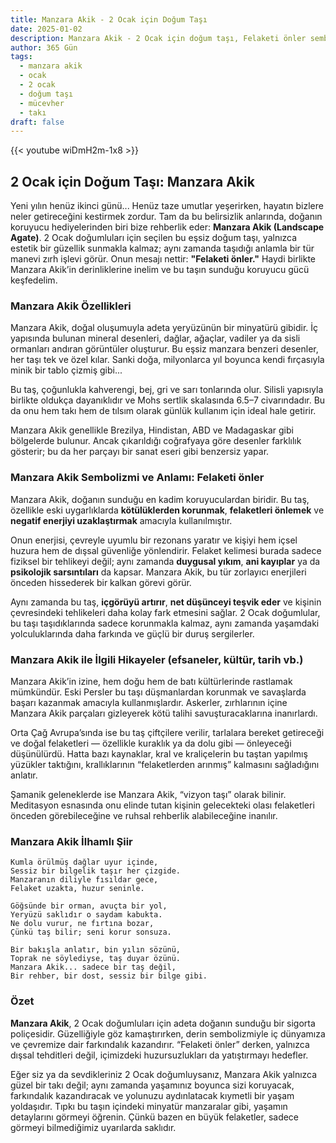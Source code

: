 ```yaml
---
title: Manzara Akik - 2 Ocak için Doğum Taşı
date: 2025-01-02
description: Manzara Akik - 2 Ocak için doğum taşı, Felaketi önler sembolü. Bu özel taşın derin anlamını öğrenin.
author: 365 Gün
tags:
  - manzara akik
  - ocak
  - 2 ocak
  - doğum taşı
  - mücevher
  - takı
draft: false
---
```


{{< youtube wiDmH2m-1x8 >}}

## 2 Ocak için Doğum Taşı: Manzara Akik

Yeni yılın henüz ikinci günü... Henüz taze umutlar yeşerirken, hayatın bizlere neler getireceğini kestirmek zordur. Tam da bu belirsizlik anlarında, doğanın koruyucu hediyelerinden biri bize rehberlik eder: **Manzara Akik (Landscape Agate)**. 2 Ocak doğumluları için seçilen bu eşsiz doğum taşı, yalnızca estetik bir güzellik sunmakla kalmaz; aynı zamanda taşıdığı anlamla bir tür manevi zırh işlevi görür. Onun mesajı nettir: **"Felaketi önler."** Haydi birlikte Manzara Akik’in derinliklerine inelim ve bu taşın sunduğu koruyucu gücü keşfedelim.

### Manzara Akik Özellikleri

Manzara Akik, doğal oluşumuyla adeta yeryüzünün bir minyatürü gibidir. İç yapısında bulunan mineral desenleri, dağlar, ağaçlar, vadiler ya da sisli ormanları andıran görüntüler oluşturur. Bu eşsiz manzara benzeri desenler, her taşı tek ve özel kılar. Sanki doğa, milyonlarca yıl boyunca kendi fırçasıyla minik bir tablo çizmiş gibi...

Bu taş, çoğunlukla kahverengi, bej, gri ve sarı tonlarında olur. Silisli yapısıyla birlikte oldukça dayanıklıdır ve Mohs sertlik skalasında 6.5–7 civarındadır. Bu da onu hem takı hem de tılsım olarak günlük kullanım için ideal hale getirir.

Manzara Akik genellikle Brezilya, Hindistan, ABD ve Madagaskar gibi bölgelerde bulunur. Ancak çıkarıldığı coğrafyaya göre desenler farklılık gösterir; bu da her parçayı bir sanat eseri gibi benzersiz yapar.

### Manzara Akik Sembolizmi ve Anlamı: Felaketi önler

Manzara Akik, doğanın sunduğu en kadim koruyuculardan biridir. Bu taş, özellikle eski uygarlıklarda **kötülüklerden korunmak**, **felaketleri önlemek** ve **negatif enerjiyi uzaklaştırmak** amacıyla kullanılmıştır.

Onun enerjisi, çevreyle uyumlu bir rezonans yaratır ve kişiyi hem içsel huzura hem de dışsal güvenliğe yönlendirir. Felaket kelimesi burada sadece fiziksel bir tehlikeyi değil; aynı zamanda **duygusal yıkım**, **ani kayıplar** ya da **psikolojik sarsıntıları** da kapsar. Manzara Akik, bu tür zorlayıcı enerjileri önceden hissederek bir kalkan görevi görür.

Aynı zamanda bu taş, **içgörüyü artırır**, **net düşünceyi teşvik eder** ve kişinin çevresindeki tehlikeleri daha kolay fark etmesini sağlar. 2 Ocak doğumlular, bu taşı taşıdıklarında sadece korunmakla kalmaz, aynı zamanda yaşamdaki yolculuklarında daha farkında ve güçlü bir duruş sergilerler.

### Manzara Akik ile İlgili Hikayeler (efsaneler, kültür, tarih vb.)

Manzara Akik’in izine, hem doğu hem de batı kültürlerinde rastlamak mümkündür. Eski Persler bu taşı düşmanlardan korunmak ve savaşlarda başarı kazanmak amacıyla kullanmışlardır. Askerler, zırhlarının içine Manzara Akik parçaları gizleyerek kötü talihi savuşturacaklarına inanırlardı.

Orta Çağ Avrupa’sında ise bu taş çiftçilere verilir, tarlalara bereket getireceği ve doğal felaketleri — özellikle kuraklık ya da dolu gibi — önleyeceği düşünülürdü. Hatta bazı kaynaklar, kral ve kraliçelerin bu taştan yapılmış yüzükler taktığını, krallıklarının “felaketlerden arınmış” kalmasını sağladığını anlatır.

Şamanik geleneklerde ise Manzara Akik, “vizyon taşı” olarak bilinir. Meditasyon esnasında onu elinde tutan kişinin gelecekteki olası felaketleri önceden görebileceğine ve ruhsal rehberlik alabileceğine inanılır.

### Manzara Akik İlhamlı Şiir

```
Kumla örülmüş dağlar uyur içinde,  
Sessiz bir bilgelik taşır her çizgide.  
Manzaranın diliyle fısıldar gece,  
Felaket uzakta, huzur seninle.

Göğsünde bir orman, avuçta bir yol,  
Yeryüzü saklıdır o saydam kabukta.  
Ne dolu vurur, ne fırtına bozar,  
Çünkü taş bilir; seni korur sonsuza.

Bir bakışla anlatır, bin yılın sözünü,  
Toprak ne söylediyse, taş duyar özünü.  
Manzara Akik... sadece bir taş değil,  
Bir rehber, bir dost, sessiz bir bilge gibi.
```

### Özet

**Manzara Akik**, 2 Ocak doğumluları için adeta doğanın sunduğu bir sigorta poliçesidir. Güzelliğiyle göz kamaştırırken, derin sembolizmiyle iç dünyamıza ve çevremize dair farkındalık kazandırır. “Felaketi önler” derken, yalnızca dışsal tehditleri değil, içimizdeki huzursuzlukları da yatıştırmayı hedefler.

Eğer siz ya da sevdikleriniz 2 Ocak doğumluysanız, Manzara Akik yalnızca güzel bir takı değil; aynı zamanda yaşamınız boyunca sizi koruyacak, farkındalık kazandıracak ve yolunuzu aydınlatacak kıymetli bir yaşam yoldaşıdır. Tıpkı bu taşın içindeki minyatür manzaralar gibi, yaşamın detaylarını görmeyi öğrenin. Çünkü bazen en büyük felaketler, sadece görmeyi bilmediğimiz uyarılarda saklıdır.